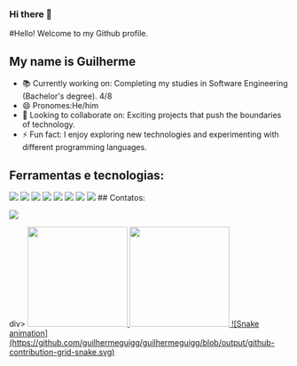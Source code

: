 ### Hi there 👋

 #Hello! Welcome to my Github profile.
## My name is Guilherme
- 📚 Currently working on: Completing my studies in Software Engineering (Bachelor's degree). 4/8
- 😄 Pronomes:He/him
- 👯 Looking to collaborate on: Exciting projects that push the boundaries of technology.
- ⚡ Fun fact: I enjoy exploring new technologies and experimenting with different programming languages.
 ## Ferramentas e tecnologias:
<img src="https://cdn.jsdelivr.net/gh/devicons/devicon@latest/icons/html5/html5-original-wordmark.svg" />
<img src="https://cdn.jsdelivr.net/gh/devicons/devicon@latest/icons/css3/css3-original-wordmark.svg" />
<img src="https://cdn.jsdelivr.net/gh/devicons/devicon@latest/icons/javascript/javascript-original.svg" />
<img src="https://cdn.jsdelivr.net/gh/devicons/devicon@latest/icons/git/git-original.svg" />
<img src="https://cdn.jsdelivr.net/gh/devicons/devicon@latest/icons/c/c-original.svg" />
<img src="https://cdn.jsdelivr.net/gh/devicons/devicon@latest/icons/php/php-original.svg" />
<img src="https://cdn.jsdelivr.net/gh/devicons/devicon@latest/icons/mysql/mysql-original-wordmark.svg" />
<img src="https://cdn.jsdelivr.net/gh/devicons/devicon@latest/icons/vuejs/vuejs-original-wordmark.svg" />
## Contatos: 
<div>

<a href="[www.linkedin.com/in/guilherme-mendes-50aba6259/](https://www.linkedin.com/in/guilherme-mendes-50aba6259/)" target="_blank"><img loading="lazy" src="https://img.shields.io/badge/-LinkedIn-%230077B5?style=for-the-badge&logo=linkedin&logoColor=white" target="_blank"></a>   
</div>
div>
<a href="https://github.com/guilhermeguigg">
<img loading="lazy" height="180em" src="https://github-readme-stats.vercel.app/api/top-langs/?username=guilhermeguigg&layout=compact&langs_count=7&theme=dracula"/>
<img loading="lazy" height="180em" src="https://github-readme-stats.vercel.app/api?username=guilhermeguigg&show_icons=true&theme=dracula&include_all_commits=true&count_private=true"/>
</div>
![Snake animation](https://github.com/guilhermeguigg/guilhermeguigg/blob/output/github-contribution-grid-snake.svg)

